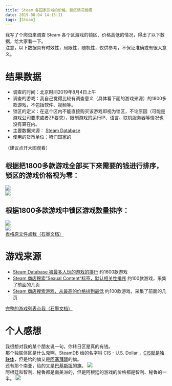 ```yaml
---
title: Steam 各国家区域的价格、锁区情况梗概
date: 2019-08-04 14:15:11
tags: [Steam]
---
```

我写了个爬虫来调查 Steam 各个区游戏的锁区、价格高低的情况，得出了以下数据，给大家看一下。  
注意，以下数据具有时效性，局限性，随机性，仅供参考，不保证准确或有很大意义。

# 结果数据

- 调查的时间：北京时间2019年8月4日上午  
- 调查的游戏：我自己觉得比较有调查意义（具体看下面的游戏来源）的1800多款游戏，不包括软件、视频等。  
- 锁区的定义：在这个区内不能直接购买该游戏即视为锁区，不论原因（可能是游戏公司要求或者ZF要求），限制游戏的运行IP、语言、联机服务器等情况也没有算在内。
- 主要数据来源： [Steam Database](https://steamdb.info)  
- 使用的货币单位：咱们国家的

（建议点开大图观看）  
## 根据把1800多款游戏全部买下来需要的钱进行排序，锁区的游戏价格视为零：  
![](https://s2.ax1x.com/2019/08/04/eyHqu8.png)  
![](https://s2.ax1x.com/2019/08/04/ey7ry8.png)  
## 根据1800多款游戏中锁区游戏数量排序：
![](https://s2.ax1x.com/2019/08/04/eyjmXq.png)  
![](https://s2.ax1x.com/2019/08/04/eyjquq.png)  
[表格原文件点我（石墨文档）](https://shimo.im/sheets/KKdYrCTqCJ9YjQdV)  

# 游戏来源
- [Steam Database 被最多人玩的游戏的排行](https://steamdb.info/graph/) 约1600款游戏  
- [Steam 商店搜索”Sexual Content“标签，默认相关性排序](https://store.steampowered.com/search/?tags=12095) 约100款游戏，采集了前面的几页  
- [Steam 商店搜索游戏，从最高的价格排到最低](https://store.steampowered.com/search/?sort_by=Price_DESC&category1=998) 约100款游戏，采集了前面的几页  

[完整的游戏列表点我（石墨文档）](https://shimo.im/docs/hCT9KrrQtGRYJpX6)  

# 个人感想
我很想对我的某个朋友说一句，你转日区是真的有钱。  
那个独联体区是什么鬼啊，SteamDB 给的名字叫 CIS - U.S. Dollar ，[CIS就是独联体](https://baike.baidu.com/item/%E7%8B%AC%E7%AB%8B%E5%9B%BD%E5%AE%B6%E8%81%94%E5%90%88%E4%BD%93/1773793)，但是给的旗又是[阿塞拜疆](https://baike.baidu.com/item/%E9%98%BF%E5%A1%9E%E6%8B%9C%E7%96%86)的旗。  
还有那个南亚，给的又是[巴基斯坦](https://baike.baidu.com/item/%E5%B7%B4%E5%9F%BA%E6%96%AF%E5%9D%A6)的旗。
![](https://s2.ax1x.com/2019/08/04/e6FVaR.png)  
阿根廷和智利、秘鲁都是南美洲的，但是阿根廷的游戏的价格都是智利、秘鲁的一半。
![](https://s2.ax1x.com/2019/08/04/e6Fciq.png)
